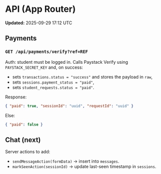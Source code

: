 # API (App Router)
**Updated:** 2025-09-29 17:12 UTC

## Payments

### `GET /api/payments/verify?ref=REF`
Auth: student must be logged in.
Calls Paystack Verify using `PAYSTACK_SECRET_KEY` and, on success:
- sets `transactions.status = "success"` and stores the payload in `raw`,
- sets `sessions.payment_status = "paid"`,
- sets `student_requests.status = "paid"`.

Response:
```json
{ "paid": true, "sessionId": "uuid", "requestId": "uuid" }
```
Else:
```json
{ "paid": false }
```

## Chat (next)
Server actions to add:
- `sendMessageAction(formData)` → insert into `messages`.
- `markSeenAction(sessionId)` → update last-seen timestamp in `sessions`.
